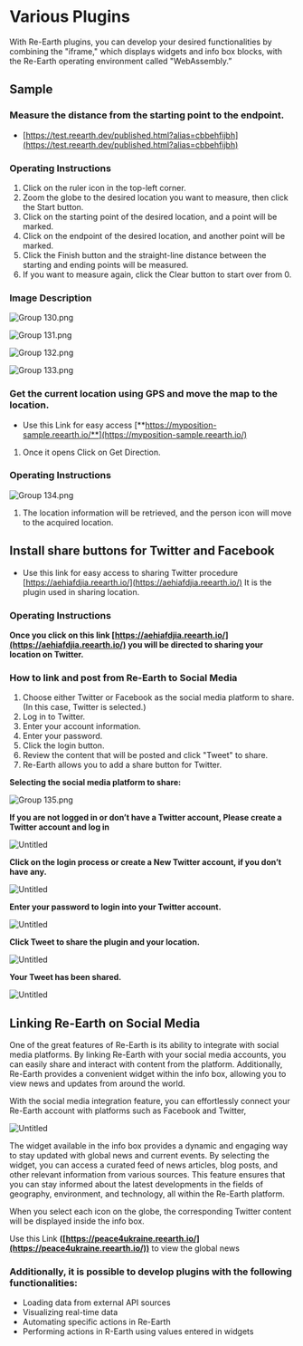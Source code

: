 # Various Plugins

With Re-Earth plugins, you can develop your desired functionalities by combining the "iframe," which displays widgets and info box blocks, with the Re-Earth operating environment called "WebAssembly.”

## Sample

### **Measure the distance from the starting point to the endpoint.**

- [https://test.reearth.dev/published.html?alias=cbbehfijbh](https://test.reearth.dev/published.html?alias=cbbehfijbh)

### Operating Instructions

1. Click on the ruler icon in the top-left corner.
2. Zoom the globe to the desired location you want to measure, then click the Start button.
3. Click on the starting point of the desired location, and a point will be marked.
4. Click on the endpoint of the desired location, and another point will be marked.
5. Click the Finish button and the straight-line distance between the starting and ending points will be measured.
6. If you want to measure again, click the Clear button to start over from 0.

### Image Description

![Group 130.png](Various%20Plugins%205d90198ecf214c4485b2bf9af499f12e/Group_130.png)

![Group 131.png](Various%20Plugins%205d90198ecf214c4485b2bf9af499f12e/Group_131.png)

![Group 132.png](Various%20Plugins%205d90198ecf214c4485b2bf9af499f12e/Group_132.png)

![Group 133.png](Various%20Plugins%205d90198ecf214c4485b2bf9af499f12e/Group_133.png)

### Get the current location using GPS and move the map to the location.

- Use this Link for easy access [**https://myposition-sample.reearth.io/**](https://myposition-sample.reearth.io/)
1. Once it opens Click on Get Direction.

### Operating Instructions

![Group 134.png](Various%20Plugins%205d90198ecf214c4485b2bf9af499f12e/Group_134.png)

1. The location information will be retrieved, and the person icon will move to the acquired location.

## **Install share buttons for Twitter and Facebook**

- Use this link for easy access to sharing Twitter procedure [https://aehiafdjia.reearth.io/](https://aehiafdjia.reearth.io/) It is the plugin used in sharing location.

### Operating Instructions

**Once you click on this link [https://aehiafdjia.reearth.io/](https://aehiafdjia.reearth.io/) you will be directed to sharing your location on Twitter.**

### How to link and post from Re-Earth to Social Media

1. Choose either Twitter or Facebook as the social media platform to share. (In this case, Twitter is selected.)
2. Log in to Twitter.
3. Enter your account information.
4. Enter your password.
5. Click the login button.
6. Review the content that will be posted and click "Tweet" to share.
7. Re-Earth allows you to add a share button for Twitter.

**Selecting the social media platform to share:**

![Group 135.png](Various%20Plugins%205d90198ecf214c4485b2bf9af499f12e/Group_135.png)

**If you are not logged in or don’t have a Twitter account, Please create a Twitter account and log in** 

![Untitled](Various%20Plugins%205d90198ecf214c4485b2bf9af499f12e/Untitled.png)

**Click on the login process or create a New Twitter account, if you don’t have any.**

![Untitled](Various%20Plugins%205d90198ecf214c4485b2bf9af499f12e/Untitled%201.png)

**Enter your password to login into your Twitter account.**

![Untitled](Various%20Plugins%205d90198ecf214c4485b2bf9af499f12e/Untitled%202.png)

**Click Tweet to share the plugin and your location.**

![Untitled](Various%20Plugins%205d90198ecf214c4485b2bf9af499f12e/Untitled%203.png)

**Your Tweet has been shared.**

![Untitled](Various%20Plugins%205d90198ecf214c4485b2bf9af499f12e/Untitled%204.png)

## Linking Re-Earth on Social Media

One of the great features of Re-Earth is its ability to integrate with social media platforms. By linking Re-Earth with your social media accounts, you can easily share and interact with content from the platform. Additionally, Re-Earth provides a convenient widget within the info box, allowing you to view news and updates from around the world. 

With the social media integration feature, you can effortlessly connect your Re-Earth account with platforms such as Facebook and Twitter,

![Untitled](Various%20Plugins%205d90198ecf214c4485b2bf9af499f12e/Untitled%205.png)

The widget available in the info box provides a dynamic and engaging way to stay updated with global news and current events. By selecting the widget, you can access a curated feed of news articles, blog posts, and other relevant information from various sources. This feature ensures that you can stay informed about the latest developments in the fields of geography, environment, and technology, all within the Re-Earth platform.

When you select each icon on the globe, the corresponding Twitter content will be displayed inside the info box.

Use this Link **([https://peace4ukraine.reearth.io/](https://peace4ukraine.reearth.io/))** to view the global news

### Additionally, it is possible to develop plugins with the following functionalities:

- Loading data from external API sources
- Visualizing real-time data
- Automating specific actions in Re-Earth
- Performing actions in R-Earth using values entered in widgets